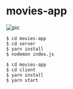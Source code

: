 # movies-app


![pic](https://user-images.githubusercontent.com/57720202/211627701-687cbe1c-e488-40d6-87e7-2589aff84a28.png)
```
$ cd movies-app
$ cd server
$ yarn install
$ nodemon index.js
```

```
$ cd movies-app
$ cd client
$ yarn install
$ yarn start
```
